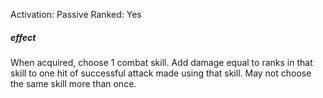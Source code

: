 Activation: Passive
Ranked: Yes
##### effect
When acquired, choose 1 combat skill. Add
damage equal to ranks in that skill to one hit
of successful attack made using that skill.
May not choose the same skill more than
once.